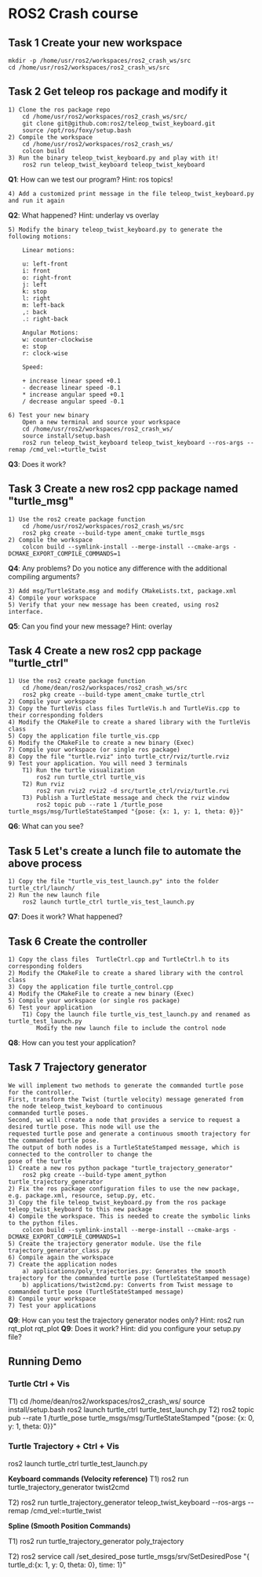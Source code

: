 # ROS2 Crash course


## Task 1 Create your new workspace

	mkdir -p /home/usr/ros2/workspaces/ros2_crash_ws/src
	cd /home/usr/ros2/workspaces/ros2_crash_ws/src

## Task 2 Get teleop ros package and modify it
	
	1) Clone the ros package repo
		cd /home/usr/ros2/workspaces/ros2_crash_ws/src/
		git clone git@github.com:ros2/teleop_twist_keyboard.git
		source /opt/ros/foxy/setup.bash
	2) Compile the workspace
		cd /home/usr/ros2/workspaces/ros2_crash_ws/
		colcon build
	3) Run the binary teleop_twist_keyboard.py and play with it! 
		ros2 run teleop_twist_keyboard teleop_twist_keyboard
**Q1**: How can we test our program? Hint: ros topics!

	4) Add a customized print message in the file teleop_twist_keyboard.py and run it again

**Q2**: What happened? Hint: underlay vs overlay
	
	5) Modify the binary teleop_twist_keyboard.py to generate the following motions:

		Linear motions: 

		u: left-front
		i: front
		o: right-front
		j: left
		k: stop
		l: right
		m: left-back
		,: back
		.: right-back

		Angular Motions:
		w: counter-clockwise
		e: stop
		r: clock-wise

		Speed:

		+ increase linear speed +0.1
		- decrease linear speed -0.1
		* increase angular speed +0.1
		/ decrease angular speed -0.1

	6) Test your new binary
		Open a new terminal and source your workspace
		cd /home/usr/ros2/workspaces/ros2_crash_ws/
		source install/setup.bash
		ros2 run teleop_twist_keyboard teleop_twist_keyboard --ros-args --remap /cmd_vel:=turtle_twist
**Q3**: Does it work? 
		
## Task 3 Create a new ros2 cpp package named "turtle_msg"
	1) Use the ros2 create package function 
		cd /home/usr/ros2/workspaces/ros2_crash_ws/src
		ros2 pkg create --build-type ament_cmake turtle_msgs
	2) Compile the workspace
		colcon build --symlink-install --merge-install --cmake-args -DCMAKE_EXPORT_COMPILE_COMMANDS=1
**Q4**: Any problems? Do you notice any difference with the additional compiling arguments?
	
	3) Add msg/TurtleState.msg and modify CMakeLists.txt, package.xml
	4) Compile your workspace
	5) Verify that your new message has been created, using ros2 interface.
**Q5**: Can you find your new message? Hint: overlay

## Task 4 Create a new ros2 cpp package "turtle_ctrl"
	1) Use the ros2 create package function 
		cd /home/dean/ros2/workspaces/ros2_crash_ws/src
		ros2 pkg create --build-type ament_cmake turtle_ctrl
	2) Compile your workspace
	3) Copy the TurtleVis class files TurtleVis.h and TurtleVis.cpp to their corresponding folders
	4) Modify the CMakeFile to create a shared library with the TurtleVis class
	5) Copy the application file turtle_vis.cpp
	6) Modify the CMakeFile to create a new binary (Exec)
	7) Compile your workspace (or single ros package)
	8) Copy the file "turtle.rviz" into turtle_ctr/rviz/turtle.rviz
	9) Test your application. You will need 3 terminals
		T1) Run the turtle visualization 
			ros2 run turtle_ctrl turtle_vis
		T2) Run rviz
			ros2 run rviz2 rviz2 -d src/turtle_ctrl/rviz/turtle.rvi
		T3) Publish a TurtleState message and check the rviz window
			ros2 topic pub --rate 1 /turtle_pose turtle_msgs/msg/TurtleStateStamped "{pose: {x: 1, y: 1, theta: 0}}"
**Q6**: What can you see? 

## Task 5 Let's create a lunch file to automate the above process
	1) Copy the file "turtle_vis_test_launch.py" into the folder turtle_ctrl/launch/
	2) Run the new launch file
		ros2 launch turtle_ctrl turtle_vis_test_launch.py
**Q7**: Does it work? What happened? 


## Task 6 Create the controller
	1) Copy the class files  TurtleCtrl.cpp and TurtleCtrl.h to its corresponding folders
	2) Modify the CMakeFile to create a shared library with the control class
	3) Copy the application file turtle_control.cpp
	4) Modify the CMakeFile to create a new binary (Exec)
	5) Compile your workspace (or single ros package) 
	6) Test your application
		T1) Copy the launch file turtle_vis_test_launch.py and renamed as turtle_test_launch.py
			Modify the new launch file to include the control node
**Q8**: How can you test your application? 

## Task 7 Trajectory generator
	We will implement two methods to generate the commanded turtle pose for the controller.
	First, transform the Twist (turtle velocity) message generated from the node teleop_twist_keyboard to continuous 
	commanded turtle poses. 
	Second, we will create a node that provides a service to request a desired turtle pose. This node will use the
	requested turtle pose and generate a continuous smooth trajectory for the commanded turtle pose. 
	The output of both nodes is a TurtleStateStamped message, which is connected to the controller to change the 
	pose of the turtle
	1) Create a new ros python package "turtle_trajectory_generator"
		ros2 pkg create --build-type ament_python turtle_trajectory_generator
	2) Fix the ros package configuration files to use the new package, e.g. package.xml, resource, setup.py, etc.
	3) Copy the file teleop_twist_keyboard.py from the ros package teleop_twist_keyboard to this new package
	4) Compile the workspace. This is needed to create the symbolic links to the python files. 
		colcon build --symlink-install --merge-install --cmake-args -DCMAKE_EXPORT_COMPILE_COMMANDS=1
	5) Create the trajectory generator module. Use the file trajectory_generator_class.py 
	6) Compile again the workspace
	7) Create the application nodes
		a) applications/poly_trajectories.py: Generates the smooth trajectory for the commanded turtle pose (TurtleStateStamped message)
		b) applications/twist2cmd.py: Converts from Twist message to commanded turtle pose (TurtleStateStamped message)
	8) Compile your workspace 
	7) Test your applications
**Q9**: How can you test the trajectory generator nodes only? Hint: ros2 run rqt_plot rqt_plot
**Q9**: Does it work? Hint: did you configure your setup.py file? 



## Running Demo

### Turtle Ctrl + Vis
T1)
	cd /home/dean/ros2/workspaces/ros2_crash_ws/
	source install/setup.bash
	ros2 launch turtle_ctrl turtle_test_launch.py
T2) 
	ros2 topic pub --rate 1 /turtle_pose turtle_msgs/msg/TurtleStateStamped "{pose: {x: 0, y: 1, theta: 0}}"

### Turtle Trajectory + Ctrl + Vis

ros2 launch turtle_ctrl turtle_test_launch.py

**Keyboard commands (Velocity reference)**
T1) 
ros2 run turtle_trajectory_generator twist2cmd

T2) 
ros2 run turtle_trajectory_generator teleop_twist_keyboard  --ros-args --remap /cmd_vel:=turtle_twist

**Spline (Smooth Position Commands)**

T1)
ros2 run turtle_trajectory_generator poly_trajectory

T2)
ros2 service call /set_desired_pose turtle_msgs/srv/SetDesiredPose "{ turtle_d:{x: 1, y: 0, theta: 0}, time: 1}"
